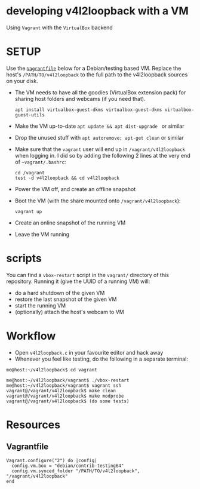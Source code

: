 developing v4l2loopback with a VM
=================================

Using `Vagrant` with the `VirtualBox` backend


# SETUP

Use the [`Vagrantfile`](#Vagrantfile) below for a Debian/testing based VM.
Replace the host's `/PATH/TO/v4l2loopback` to the full path to the v4l2loopback sources on your disk.

- The VM needs to have all the goodies (VirtualBox extension pack) for sharing host folders and webcams (if you need that).

      apt install virtualbox-guest-dkms virtualbox-guest-dkms virtualbox-guest-utils

- Make the VM up-to-date `apt update && apt dist-upgrade ` or similar
- Drop the unused stuff with `apt autoremove; apt-get clean` or similar
- Make sure that the `vagrant` user will end up in `/vagrant/v4l2loopback` when logging in.
  I did so by adding the following 2 lines at the very end of `~vagrant/.bashrc`:

      cd /vagrant
      test -d v4l2loopback && cd v4l2loopback


- Power the VM off, and create an offline snapshot

- Boot the VM (with the share mounted onto `/vagrant/v4l2loopback`):

      vagrant up

- Create an online snapshot of the running VM
- Leave the VM running

# scripts

You can find a `vbox-restart` script in the `vagrant/` directory of this repository.
Running it (give the UUID of a running VM) will:
- do a hard shutdown of the given VM
- restore the last snapshot of the given VM
- start the running VM
- (optionally) attach the host's webcam to VM

# Workflow

- Open `v4l2loopback.c` in your favourite editor and hack away
- Whenever you feel like testing, do the following in a separate terminal:

~~~
me@host:~/v4l2loopback$ cd vagrant

me@host:~/v4l2loopback/vagrant$ ./vbox-restart
me@host:~/v4l2loopback/vagrant$ vagrant ssh
vagrant@/vagrant/v4l2loopback$ make clean
vagrant@/vagrant/v4l2loopback$ make modprobe
vagrant@/vagrant/v4l2loopback$ (do some tests)
~~~

# Resources

## Vagrantfile

~~~vagrant
Vagrant.configure("2") do |config|
  config.vm.box = "debian/contrib-testing64"
  config.vm.synced_folder "/PATH/TO/v4l2loopback", "/vagrant/v4l2loopback"
end
~~~
